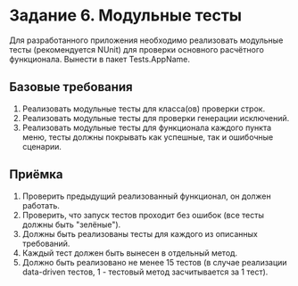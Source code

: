 # Задание 6. Модульные тесты

Для разработанного приложения необходимо реализовать модульные тесты (рекомендуется NUnit) для проверки основного расчётного функционала. Вынести в пакет Tests.AppName.

## Базовые требования

1. Реализовать модульные тесты для класса(ов) проверки строк.
2. Реализовать модульные тесты для проверки генерации исключений.
3. Реализовать модульные тесты для функционала каждого пункта меню, тесты должны покрывать как успешные, так и ошибочные сценарии.

## Приёмка

1. Проверить предыдущий реализованный функционал, он должен работать.
2. Проверить, что запуск тестов проходит без ошибок (все тесты должны быть "зелёные").
3. Должны быть реализованы тесты для каждого из описанных требований.
4. Каждый тест должен быть вынесен в отдельный метод.
5. Должно быть реализовано не менее 15 тестов (в случае реализации data-driven тестов, 1 - тестовый метод засчитывается за 1 тест).

